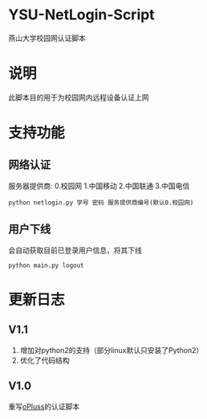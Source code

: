 # YSU-NetLogin-Script
燕山大学校园网认证脚本

# 说明
此脚本目的用于为校园网内远程设备认证上网

# 支持功能

## 网络认证

服务器提供商:
0.校园网 
1.中国移动 
2.中国联通 
3.中国电信

```python3
python netlogin.py 学号 密码 服务提供商编号(默认0.校园网)
```

## 用户下线

会自动获取目前已登录用户信息，将其下线

```python3
python main.py logout
```

# 更新日志
## V1.1
1. 增加对python2的支持（部分linux默认只安装了Python2）
2. 优化了代码结构

## V1.0
重写[oPluss](https://github.com/OYCN)的认证脚本

